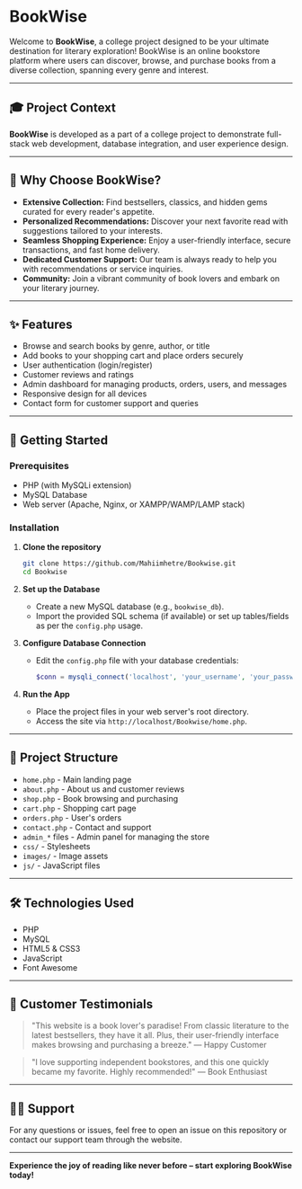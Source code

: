 # BookWise

Welcome to **BookWise**, a college project designed to be your ultimate destination for literary exploration! BookWise is an online bookstore platform where users can discover, browse, and purchase books from a diverse collection, spanning every genre and interest.

---

## 🎓 Project Context

**BookWise** is developed as a part of a college project to demonstrate full-stack web development, database integration, and user experience design.

---

## 🌟 Why Choose BookWise?

- **Extensive Collection:** Find bestsellers, classics, and hidden gems curated for every reader's appetite.
- **Personalized Recommendations:** Discover your next favorite read with suggestions tailored to your interests.
- **Seamless Shopping Experience:** Enjoy a user-friendly interface, secure transactions, and fast home delivery.
- **Dedicated Customer Support:** Our team is always ready to help you with recommendations or service inquiries.
- **Community:** Join a vibrant community of book lovers and embark on your literary journey.

---

## ✨ Features

- Browse and search books by genre, author, or title
- Add books to your shopping cart and place orders securely
- User authentication (login/register)
- Customer reviews and ratings
- Admin dashboard for managing products, orders, users, and messages
- Responsive design for all devices
- Contact form for customer support and queries

---

## 🚀 Getting Started

### Prerequisites

- PHP (with MySQLi extension)
- MySQL Database
- Web server (Apache, Nginx, or XAMPP/WAMP/LAMP stack)

### Installation

1. **Clone the repository**

   ```bash
   git clone https://github.com/Mahiimhetre/Bookwise.git
   cd Bookwise
   ```

2. **Set up the Database**

   - Create a new MySQL database (e.g., `bookwise_db`).
   - Import the provided SQL schema (if available) or set up tables/fields as per the `config.php` usage.

3. **Configure Database Connection**

   - Edit the `config.php` file with your database credentials:

     ```php
     $conn = mysqli_connect('localhost', 'your_username', 'your_password', 'bookwise_db');
     ```

4. **Run the App**

   - Place the project files in your web server's root directory.
   - Access the site via `http://localhost/Bookwise/home.php`.

---

## 📂 Project Structure

- `home.php` - Main landing page
- `about.php` - About us and customer reviews
- `shop.php` - Book browsing and purchasing
- `cart.php` - Shopping cart page
- `orders.php` - User's orders
- `contact.php` - Contact and support
- `admin_*` files - Admin panel for managing the store
- `css/` - Stylesheets
- `images/` - Image assets
- `js/` - JavaScript files

---

## 🛠️ Technologies Used

- PHP
- MySQL
- HTML5 & CSS3
- JavaScript
- Font Awesome

---

## 📢 Customer Testimonials

> "This website is a book lover's paradise! From classic literature to the latest bestsellers, they have it all. Plus, their user-friendly interface makes browsing and purchasing a breeze."
> — Happy Customer

> "I love supporting independent bookstores, and this one quickly became my favorite. Highly recommended!"
> — Book Enthusiast

---

## 💁‍♂️ Support

For any questions or issues, feel free to open an issue on this repository or contact our support team through the website.

---

**Experience the joy of reading like never before – start exploring BookWise today!**
